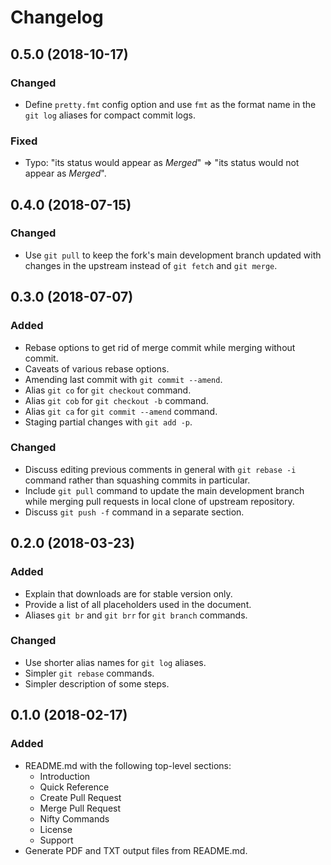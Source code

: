 Changelog
=========

0.5.0 (2018-10-17)
------------------
### Changed
- Define `pretty.fmt` config option and use `fmt` as the format name in
  the `git log` aliases for compact commit logs.

### Fixed
- Typo: "its status would appear as *Merged*" => "its status would
  not appear as *Merged*".


0.4.0 (2018-07-15)
------------------
### Changed
- Use `git pull` to keep the fork's main development branch updated with
  changes in the upstream instead of `git fetch` and `git merge`.


0.3.0 (2018-07-07)
------------------
### Added
- Rebase options to get rid of merge commit while merging without commit.
- Caveats of various rebase options.
- Amending last commit with `git commit --amend`.
- Alias `git co` for `git checkout` command.
- Alias `git cob` for `git checkout -b` command.
- Alias `git ca` for `git commit --amend` command.
- Staging partial changes with `git add -p`.

### Changed
- Discuss editing previous comments in general with `git rebase -i`
  command rather than squashing commits in particular.
- Include `git pull` command to update the main development branch while
  merging pull requests in local clone of upstream repository.
- Discuss `git push -f` command in a separate section.


0.2.0 (2018-03-23)
------------------
### Added
- Explain that downloads are for stable version only.
- Provide a list of all placeholders used in the document.
- Aliases `git br` and `git brr` for `git branch` commands.

### Changed
- Use shorter alias names for `git log` aliases.
- Simpler `git rebase` commands.
- Simpler description of some steps.


0.1.0 (2018-02-17)
------------------
### Added
- README.md with the following top-level sections:
  - Introduction
  - Quick Reference
  - Create Pull Request
  - Merge Pull Request
  - Nifty Commands
  - License
  - Support
- Generate PDF and TXT output files from README.md.

